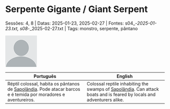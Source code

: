 
# Serpente Gigante / Giant Serpent

Sessões: 4, 8 | Datas: 2025-01-23, 2025-02-27 | Fontes: s04_-_2025-01-23.txt, s08_-_2025-02-27.txt | Tags: monstro, serpente, pântano

![Serpente Gigante](blank.png)

| Português | English |
|-----------|---------|
| Réptil colossal, habita os pântanos de [Sapolândia](sapolandia.md). Pode atacar barcos e é temida por moradores e aventureiros. | Colossal reptile inhabiting the swamps of [Sapolândia](sapolandia.md). Can attack boats and is feared by locals and adventurers alike. |

